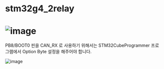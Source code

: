 ﻿# stm32g4_2relay
# ![image](https://github.com/user-attachments/assets/42311ea7-a78b-4bf1-88cc-f8a927644f17)

PB8/BOOT0 핀을 CAN_RX 로 사용하기 위해서는 STM32CubeProgrammer 프로그램에서 Option Byte 설정을 해주어야 합니다.

![image](https://github.com/user-attachments/assets/a9f42005-04a8-4124-89e0-777cc6f4829c)


